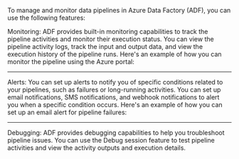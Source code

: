 To manage and monitor data pipelines in Azure Data Factory (ADF), you can use the following features:

Monitoring: ADF provides built-in monitoring capabilities to track the pipeline activities and monitor their execution status. You can view the pipeline activity logs, track the input and output data, and view the execution history of the pipeline runs.
Here's an example of how you can monitor the pipeline using the Azure portal:

------------------------


Alerts: You can set up alerts to notify you of specific conditions related to your pipelines, such as failures or long-running activities. You can set up email notifications, SMS notifications, and webhook notifications to alert you when a specific condition occurs.
Here's an example of how you can set up an email alert for pipeline failures:


--------------------


Debugging: ADF provides debugging capabilities to help you troubleshoot pipeline issues. You can use the Debug session feature to test pipeline activities and view the activity outputs and execution details.